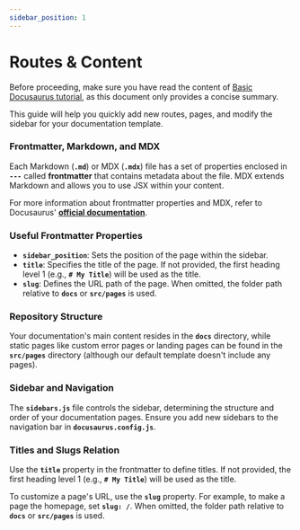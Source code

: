 ```yaml
---
sidebar_position: 1
---
```


# Routes & Content

Before proceeding, make sure you have read the content of [Basic Docusaurus tutorial](/category/tutorial---basics), as this document only provides a concise summary.

This guide will help you quickly add new routes, pages, and modify the sidebar for your documentation template.

### Frontmatter, Markdown, and MDX

Each Markdown (**`.md`**) or MDX (**`.mdx`**) file has a set of properties enclosed in **`---`** called **frontmatter** that contains metadata about the file. MDX extends Markdown and allows you to use JSX within your content.

For more information about frontmatter properties and MDX, refer to Docusaurus' **[official documentation](https://docusaurus.io/docs/markdown-features/frontmatter)**.

### Useful Frontmatter Properties

- **`sidebar_position`**: Sets the position of the page within the sidebar.
- **`title`**: Specifies the title of the page. If not provided, the first heading level 1 (e.g., **`# My Title`**) will be used as the title.
- **`slug`**: Defines the URL path of the page. When omitted, the folder path relative to **`docs`** or **`src/pages`** is used.

### Repository Structure

Your documentation's main content resides in the **`docs`** directory, while static pages like custom error pages or landing pages can be found in the **`src/pages`** directory (although our default template doesn't include any pages).

### Sidebar and Navigation

The **`sidebars.js`** file controls the sidebar, determining the structure and order of your documentation pages. Ensure you add new sidebars to the navigation bar in **`docusaurus.config.js`**.

### Titles and Slugs Relation

Use the **`title`** property in the frontmatter to define titles. If not provided, the first heading level 1 (e.g., **`# My Title`**) will be used as the title.

To customize a page's URL, use the **`slug`** property. For example, to make a page the homepage, set **`slug: /`**. When omitted, the folder path relative to **`docs`** or **`src/pages`** is used.